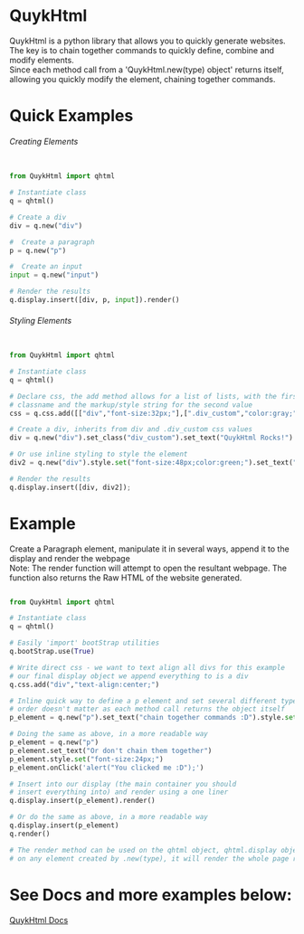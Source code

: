 # QuykHtml
QuykHtml is a python library that allows you to quickly generate websites. The key is to chain together commands to quickly define, combine and modify elements.<br>
Since each method call from a 'QuykHtml.new(type) object' returns itself, allowing you quickly modify the element, chaining together commands.

# Quick Examples
###### Creating Elements

```python

from QuykHtml import qhtml

# Instantiate class
q = qhtml()

# Create a div
div = q.new("div")

#  Create a paragraph
p = q.new("p")

#  Create an input
input = q.new("input")

# Render the results
q.display.insert([div, p, input]).render()

```

###### Styling Elements

```python

from QuykHtml import qhtml

# Instantiate class
q = qhtml()

# Declare css, the add method allows for a list of lists, with the first value being<br>
# classname and the markup/style string for the second value
css = q.css.add([["div","font-size:32px;"],[".div_custom","color:gray;"]])

# Create a div, inherits from div and .div_custom css values
div = q.new("div").set_class("div_custom").set_text("QuykHtml Rocks!")

# Or use inline styling to style the element
div2 = q.new("div").style.set("font-size:48px;color:green;").set_text("QuykHtml Rocks!");

# Render the results
q.display.insert([div, div2]);

```

# Example
Create a Paragraph element, manipulate it in several ways, append it to the display and render the webpage<br>
Note: The render function will attempt to open the resultant webpage. The function also returns the Raw HTML of the website generated.
```python

from QuykHtml import qhtml

# Instantiate class
q = qhtml()

# Easily 'import' bootStrap utilities
q.bootStrap.use(True)

# Write direct css - we want to text align all divs for this example
# our final display object we append everything to is a div
q.css.add("div","text-align:center;")

# Inline quick way to define a p element and set several different types of values
# order doesn't matter as each method call returns the object itself
p_element = q.new("p").set_text("chain together commands :D").style.set("font-size:24px;").onClick('alert("You clicked me :D");')

# Doing the same as above, in a more readable way
p_element = q.new("p")
p_element.set_text("Or don't chain them together")
p_element.style.set("font-size:24px;")
p_element.onClick('alert("You clicked me :D");')

# Insert into our display (the main container you should 
# insert everything into) and render using a one liner
q.display.insert(p_element).render()

# Or do the same as above, in a more readable way
q.display.insert(p_element)
q.render()

# The render method can be used on the qhtml object, qhtml.display object or
# on any element created by .new(type), it will render the whole page regardless

```

# See Docs and more examples below:

[QuykHtml Docs](https://mwd1993.github.io/QuykHtml/)
